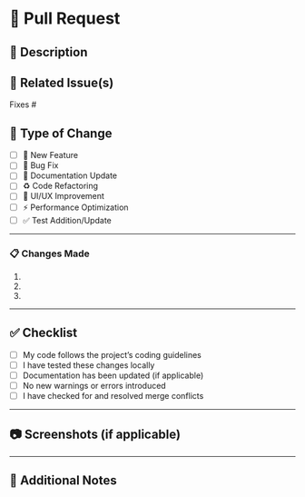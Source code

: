 # 📌 Pull Request

## 📝 Description
<!-- Provide a clear and concise description of the changes and why they are needed. -->

## 🔗 Related Issue(s)
<!-- Link related issues here using `#issue_number` -->
Fixes #

## 📄 Type of Change
- [ ] 🚀 New Feature
- [ ] 🐛 Bug Fix
- [ ] 📝 Documentation Update
- [ ] ♻️ Code Refactoring
- [ ] 🎨 UI/UX Improvement
- [ ] ⚡ Performance Optimization
- [ ] ✅ Test Addition/Update

---

### 📋 Changes Made
<!-- Summarize the key changes in this PR -->
1. 
2. 
3. 

---

## ✅ Checklist
- [ ] My code follows the project’s coding guidelines
- [ ] I have tested these changes locally
- [ ] Documentation has been updated (if applicable)
- [ ] No new warnings or errors introduced
- [ ] I have checked for and resolved merge conflicts

---

## 📷 Screenshots (if applicable)
<!-- Include before/after screenshots or GIFs to showcase changes -->

---

## 💬 Additional Notes
<!-- Any other context or information reviewers should know -->
